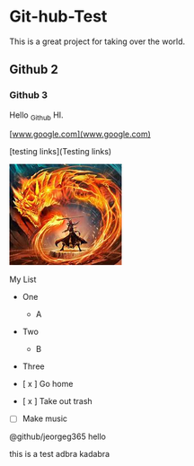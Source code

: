 # Git-hub-Test
This is a great project for taking over the world.
## Github 2
### Github 3
Hello <sub>Github</sub> HI.

[www.google.com](www.google.com)

[testing links](Testing links)

![Dragon](PIcs/OIP.jpg)

My List

- One
  - A
- Two
  - B
- Three


- [ x ] Go home
- [ x ] Take out trash
- [ ] Make music

@github/jeorgeg365 hello

this is a test
adbra kadabra
